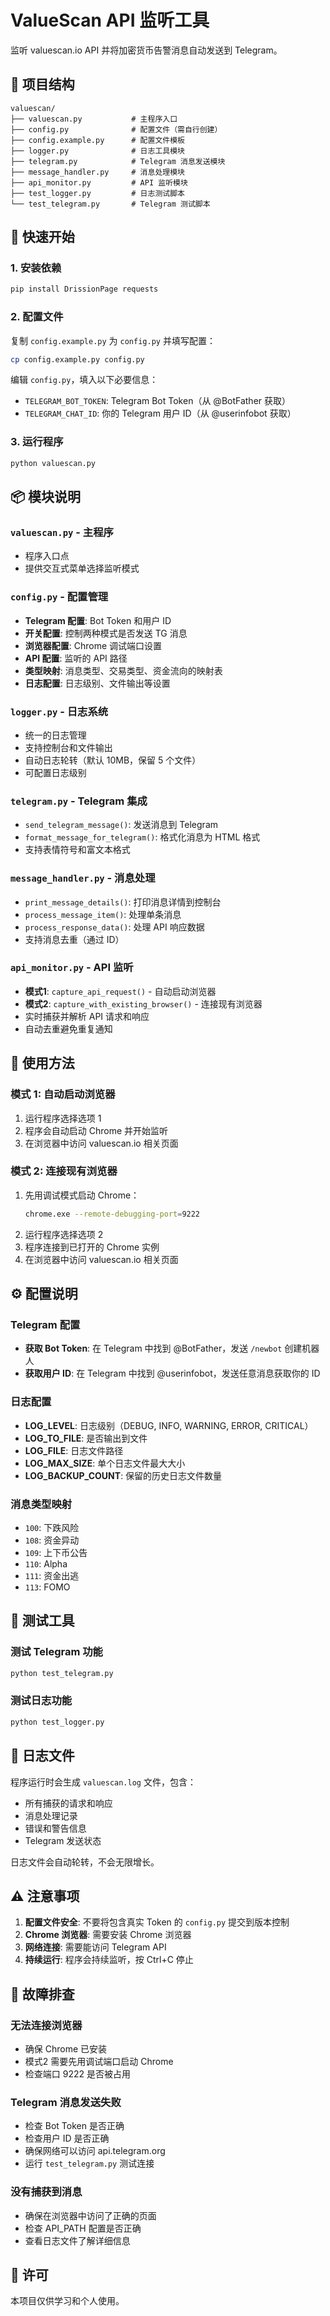 # ValueScan API 监听工具

监听 valuescan.io API 并将加密货币告警消息自动发送到 Telegram。

## 📁 项目结构

```
valuescan/
├── valuescan.py           # 主程序入口
├── config.py              # 配置文件（需自行创建）
├── config.example.py      # 配置文件模板
├── logger.py              # 日志工具模块
├── telegram.py            # Telegram 消息发送模块
├── message_handler.py     # 消息处理模块
├── api_monitor.py         # API 监听模块
├── test_logger.py         # 日志测试脚本
└── test_telegram.py       # Telegram 测试脚本
```

## 🚀 快速开始

### 1. 安装依赖

```bash
pip install DrissionPage requests
```

### 2. 配置文件

复制 `config.example.py` 为 `config.py` 并填写配置：

```bash
cp config.example.py config.py
```

编辑 `config.py`，填入以下必要信息：
- `TELEGRAM_BOT_TOKEN`: Telegram Bot Token（从 @BotFather 获取）
- `TELEGRAM_CHAT_ID`: 你的 Telegram 用户 ID（从 @userinfobot 获取）

### 3. 运行程序

```bash
python valuescan.py
```

## 📦 模块说明

### `valuescan.py` - 主程序
- 程序入口点
- 提供交互式菜单选择监听模式

### `config.py` - 配置管理
- **Telegram 配置**: Bot Token 和用户 ID
- **开关配置**: 控制两种模式是否发送 TG 消息
- **浏览器配置**: Chrome 调试端口设置
- **API 配置**: 监听的 API 路径
- **类型映射**: 消息类型、交易类型、资金流向的映射表
- **日志配置**: 日志级别、文件输出等设置

### `logger.py` - 日志系统
- 统一的日志管理
- 支持控制台和文件输出
- 自动日志轮转（默认 10MB，保留 5 个文件）
- 可配置日志级别

### `telegram.py` - Telegram 集成
- `send_telegram_message()`: 发送消息到 Telegram
- `format_message_for_telegram()`: 格式化消息为 HTML 格式
- 支持表情符号和富文本格式

### `message_handler.py` - 消息处理
- `print_message_details()`: 打印消息详情到控制台
- `process_message_item()`: 处理单条消息
- `process_response_data()`: 处理 API 响应数据
- 支持消息去重（通过 ID）

### `api_monitor.py` - API 监听
- **模式1**: `capture_api_request()` - 自动启动浏览器
- **模式2**: `capture_with_existing_browser()` - 连接现有浏览器
- 实时捕获并解析 API 请求和响应
- 自动去重避免重复通知

## 🎯 使用方法

### 模式 1: 自动启动浏览器
1. 运行程序选择选项 1
2. 程序会自动启动 Chrome 并开始监听
3. 在浏览器中访问 valuescan.io 相关页面

### 模式 2: 连接现有浏览器
1. 先用调试模式启动 Chrome：
   ```bash
   chrome.exe --remote-debugging-port=9222
   ```
2. 运行程序选择选项 2
3. 程序连接到已打开的 Chrome 实例
4. 在浏览器中访问 valuescan.io 相关页面

## ⚙️ 配置说明

### Telegram 配置
- **获取 Bot Token**: 在 Telegram 中找到 @BotFather，发送 `/newbot` 创建机器人
- **获取用户 ID**: 在 Telegram 中找到 @userinfobot，发送任意消息获取你的 ID

### 日志配置
- **LOG_LEVEL**: 日志级别（DEBUG, INFO, WARNING, ERROR, CRITICAL）
- **LOG_TO_FILE**: 是否输出到文件
- **LOG_FILE**: 日志文件路径
- **LOG_MAX_SIZE**: 单个日志文件最大大小
- **LOG_BACKUP_COUNT**: 保留的历史日志文件数量

### 消息类型映射
- `100`: 下跌风险
- `108`: 资金异动
- `109`: 上下币公告
- `110`: Alpha
- `111`: 资金出逃
- `113`: FOMO

## 🧪 测试工具

### 测试 Telegram 功能
```bash
python test_telegram.py
```

### 测试日志功能
```bash
python test_logger.py
```

## 📝 日志文件

程序运行时会生成 `valuescan.log` 文件，包含：
- 所有捕获的请求和响应
- 消息处理记录
- 错误和警告信息
- Telegram 发送状态

日志文件会自动轮转，不会无限增长。

## ⚠️ 注意事项

1. **配置文件安全**: 不要将包含真实 Token 的 `config.py` 提交到版本控制
2. **Chrome 浏览器**: 需要安装 Chrome 浏览器
3. **网络连接**: 需要能访问 Telegram API
4. **持续运行**: 程序会持续监听，按 Ctrl+C 停止

## 🔧 故障排查

### 无法连接浏览器
- 确保 Chrome 已安装
- 模式2 需要先用调试端口启动 Chrome
- 检查端口 9222 是否被占用

### Telegram 消息发送失败
- 检查 Bot Token 是否正确
- 检查用户 ID 是否正确
- 确保网络可以访问 api.telegram.org
- 运行 `test_telegram.py` 测试连接

### 没有捕获到消息
- 确保在浏览器中访问了正确的页面
- 检查 API_PATH 配置是否正确
- 查看日志文件了解详细信息

## 📄 许可

本项目仅供学习和个人使用。
